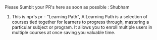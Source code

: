 Please Sumbit your PR's here as soon as possible :
Shubham

1. This is npr's pr - "Learning Path", A Learning Path is a selection of courses tied together for learners to progress through, mastering a particular subject or program. It allows you to enroll multiple users in multiple courses at once saving you valuable time.
